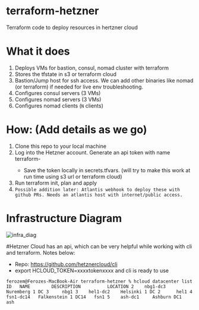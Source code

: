 # terraform-hetzner
Terraform code to deploy resources in hertzner cloud

# What it does
1. Deploys VMs for bastion, consul, nomad cluster with terraform
2. Stores the tfstate in s3 or terraform cloud
3. Bastion/Jump host for ssh access. We can add other binaries like nomad (or terraform) if needed for live env troubleshooting.
4. Configures consul servers (3 VMs)
5. Configures nomad servers (3 VMs)
6. Configures nomad clients (`N` clients)

# How: (Add details as we go)
1. Clone this repo to your local machine
2. Log into the Hetzner account. Generate an api token with name terraform-<project-name>
    * Save the token locally in secrets.tfvars. (will try to make this work at run time using s3 url or terraform cloud)
2. Run terraform init, plan and apply
3. `Possible addition later: Atlantis webhook to deploy these with github PRs. Needs an atlantis host with internet/public access.`

# Infrastructure Diagram

![infra_diag](https://user-images.githubusercontent.com/103216595/162854278-85b2de02-5f83-446a-b98b-6cceade8ce13.png)


#Hetzner Cloud has an api, which can be very helpful while working with cli and terraform. Notes below:

* Repo: https://github.com/hetznercloud/cli
* export HCLOUD_TOKEN=xxxxtokenxxxx and cli is ready to use

`ferozem@Ferozes-MacBook-Air terraform-hetzner % hcloud datacenter list
ID   NAME        DESCRIPTION          LOCATION
2    nbg1-dc3    Nuremberg 1 DC 3     nbg1
3    hel1-dc2    Helsinki 1 DC 2      hel1
4    fsn1-dc14   Falkenstein 1 DC14   fsn1
5    ash-dc1     Ashburn DC1          ash
`

